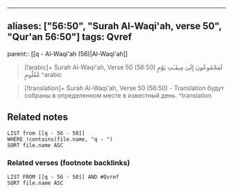 
---
aliases: ["56:50", "Surah Al-Waqi'ah, verse 50", "Qur'an 56:50"]
tags: Qvref
---

parent:: [[q - Al-Waqi'ah (56)|Al-Waqi'ah]]

> [!arabic]+ Surah Al-Waqi'ah, Verse 50 (56:50)
> <span class="quran-arabic">لَمَجْمُوعُونَ إِلَىٰ مِيقَـٰتِ يَوْمٍ مَّعْلُومٍ</span>
^arabic

> [!translation]+ Surah Al-Waqi'ah, Verse 50 (56:50) - Translation
> будут собраны в определенном месте в известный день.
^translation



## Related notes
```dataview
LIST from [[q - 56 - 50]]
WHERE !contains(file.name, "q - ")
SORT file.name ASC
```

### Related verses (footnote backlinks)
```dataview
LIST FROM [[q - 56 - 50]] AND #Qvref
SORT file.name ASC
```

